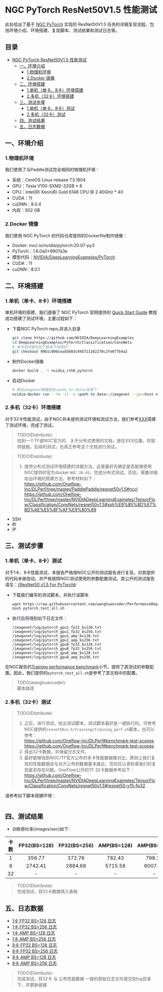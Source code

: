 # NGC PyTorch ResNet50V1.5 性能测试

此处给出了基于 [NGC PyTorch](https://github.com/NVIDIA/DeepLearningExamples/tree/master/PyTorch/Classification/ConvNets/resnet50v1.5) 实现的 ResNet50V1.5 任务的详细复现流程，包括环境介绍、环境搭建、复现脚本、测试结果和测试日志等。

<!-- omit in toc -->
## 目录
- [NGC PyTorch ResNet50V1.5 性能测试](#ngc-pytorch-resnet50v15-性能测试)
  - [一、环境介绍](#一环境介绍)
    - [1.物理机环境](#1物理机环境)
    - [2.Docker 镜像](#2docker-镜像)
  - [二、环境搭建](#二环境搭建)
    - [1.单机（单卡、8卡）环境搭建](#1单机单卡8卡环境搭建)
    - [2.多机（32卡）环境搭建](#2多机32卡环境搭建)
  - [三、测试步骤](#三测试步骤)
    - [1.单机（单卡、8卡）测试](#1单机单卡8卡测试)
    - [2.多机（32卡）测试](#2多机32卡测试)
  - [四、测试结果](#四测试结果)
  - [五、日志数据](#五日志数据)

## 一、环境介绍

### 1.物理机环境

我们使用了与Paddle测试完全相同的物理机环境：

- 系统：CentOS Linux release 7.5.1804
- GPU：Tesla V100-SXM2-32GB * 8
- CPU：Intel(R) Xeon(R) Gold 6148 CPU @ 2.40GHz * 40
- CUDA：11
- cuDNN：8.0.4
- 内存：502 GB

### 2.Docker 镜像

我们使用 NGC PyTorch 的代码仓库提供的Dockerfile制作镜像：

- Docker: nvcr.io/nvidia/pytorch:20.07-py3
- PyTorch：1.6.0a0+9907a3e
- 模型代码：[NVIDIA/DeepLearningExamples/PyTorch](https://github.com/NVIDIA/DeepLearningExamples/tree/master/PyTorch/Classification/ConvNets/resnet50v1.5)
- CUDA：11
- cuDNN：8.0.1

## 二、环境搭建

### 1.单机（单卡、8卡）环境搭建

单机环境的搭建，我们遵循了 NGC PyTorch 官网提供的 [Quick Start Guide](https://github.com/NVIDIA/DeepLearningExamples/tree/master/PyTorch/Classification/ConvNets/resnet50v1.5#quick-start-guide) 教程成功搭建了测试环境，主要过程如下：


- 下载NGC PyTorch repo,并进入目录
   ```bash
   git clone https://github.com/NVIDIA/DeepLearningExamples
   cd DeepLearningExamples/PyTorch/Classification/ConvNets
   # 本次测试是在如下版本下完成的：
   git checkout 99b1c898cead5603c945721162270c2fe077b4a2
   ```

- 制作Docker镜像
   ```bash
   docker build . -t nvidia_rn50_pytorch
   ```

- 启动Docker
   ```bash
   # 假设imagenet数据放在<path to data>目录下
   nvidia-docker run --rm -it -v <path to data>:/imagenet --ipc=host nvidia_rn50_pytorch
   ```

### 2.多机（32卡）环境搭建

对于32卡性能测试，由于NGC并未提供测试环境和测试方法，我们参考[XXX]()搭建了测试环境，完成了测试。

> TODO(Distribute):<br>
> 找到一个TF或NGC官方的、关于分布式使用的文档，放在XXX位置，并提供链接。后续的测试，也真正参考这个文档进行测试。

> TODO(Distribute):<br>
> 1. 提供分布式测试环境搭建的详细方法，这里最好先确定是否能够使用NGC提供的官方docker `NGC 20.03`，完成分布式测试。否则，需要详细给出环境的搭建方法。参考材料如下： <br>
> https://github.com/Oneflow-Inc/DLPerf/tree/master/PaddlePaddle/resnet50v1.5#nccl <br>
> https://github.com/Oneflow-Inc/DLPerf/tree/master/NVIDIADeepLearningExamples/TensorFlow/Classification/ConvNets/resnet50v1.5#ssh%E9%85%8D%E7%BD%AE%E5%8F%AF%E9%80%89 <br>

- SSH
- BI
- IP

## 三、测试步骤

### 1.单机（单卡、8卡）测试

对于1卡、8卡性能测试，本报告严格按NGC公开的测试报告进行复现，对其提供的代码未做改动，并严格按照NGC测试使用的参数配置测试。其公开的测试报告请见：[《ResNet50 v1.5 For PyTorch》](https://github.com/NVIDIA/DeepLearningExamples/tree/master/PyTorch/Classification/ConvNets/resnet50v1.5)

- 下载我们编写的测试脚本，并执行该脚本
   ```bash
   wget https://raw.githubusercontent.com/wanghuancoder/PerformanceReport/main/ResNet50V1.5/OtherReports/TensorFlow/scripts/pytorch_test_all.sh
   bash pytorch_test_all.sh
   ```

- 执行后将得到如下日志文件：
   ```
   /imagenet/log/pytorch_gpu1_fp32_bs128.txt
   /imagenet/log/pytorch_gpu1_fp32_bs256.txt
   /imagenet/log/pytorch_gpu1_amp_bs128.txt
   /imagenet/log/pytorch_gpu1_amp_bs256.txt
   /imagenet/log/pytorch_gpu8_fp32_bs128.txt
   /imagenet/log/pytorch_gpu8_fp32_bs256.txt
   /imagenet/log/pytorch_gpu8_amp_bs128.txt
   /imagenet/log/pytorch_gpu8_amp_bs256.txt
   ```

在NGC报告的[Training performance benchmark](https://github.com/NVIDIA/DeepLearningExamples/tree/master/PyTorch/Classification/ConvNets/resnet50v1.5#training-performance-benchmark)小节，提供了其测试的参数配置。因此，我们提供的`pytorch_test_all.sh`是参考了其文档中的配置。

> TODO(wanghuancoder):<br>
> 脚本路径

### 2.多机（32卡）测试

> TODO(Distribute):<br>
> 1. 之后，进行测试，给出测试脚本。测试脚本最好是一键执行的。可参考NGC提供的`resnet50v1.5/training/training_perf.sh`脚本。也可以参考： <br>
> https://github.com/Oneflow-Inc/DLPerf#benchmark-test-scopes <br>
> https://github.com/Oneflow-Inc/DLPerf#benchmark-test-scopes <br>
> 2. 得出32卡数据，并保留日志文件。
> 3. 最好能够找到NGC/TF官方公布的多卡性能数据做对比，原则上我们复现的性能数据该与对方公布的数据基本接近，否则应认真检查我们的复现是否存在问题。OneFlow公开的TF 32卡数据参考如下： <br>
> https://github.com/Oneflow-Inc/DLPerf/tree/master/NVIDIADeepLearningExamples/TensorFlow/Classification/ConvNets/resnet50v1.5#resnet50-v15-fp32  <br>

请参考如下脚本搭建环境：
```
```

## 四、测试结果

- 训练吞吐率(images/sec)如下:

|卡数 | FP32(BS=128) | FP32(BS=256) | AMP(BS=128) | AMP(BS=256)|
|:-----:|:-----:|:-----:|:-----:|:-----:|
|1 | 356.77 | 372.76 | 782.43 | 798.15 |
|8 | 2742.41 | 2884.68 | 5715.58 | 6007.61 |
|32 | - | - | - | -|

> TODO(Distribute):<br>
> 完成测试，将32卡数据填入表格

## 五、日志数据
- [1卡 FP32 BS=128 日志](./logs/pytorch_gpu1_fp32_bs128.txt)
- [1卡 FP32 BS=256 日志](./logs/pytorch_gpu1_fp32_bs256.txt)
- [1卡 AMP BS=128 日志](./logs/pytorch_gpu1_amp_bs128.txt)
- [1卡 AMP BS=256 日志](./logs/pytorch_gpu1_amp_bs256.txt)
- [8卡 FP32 BS=128 日志](./logs/pytorch_gpu8_fp32_bs128.txt)
- [8卡 FP32 BS=256 日志](./logs/pytorch_gpu8_fp32_bs256.txt)
- [8卡 AMP BS=128 日志](./logs/pytorch_gpu8_amp_bs128.txt)
- [8卡 AMP BS=256 日志](./logs/pytorch_gpu8_amp_bs256.txt)

> TODO(Distribute):<br>
> 完成测试，将32卡 与 公布性能数据 一致的原始日志文件提交到log目录下，并更新链接
